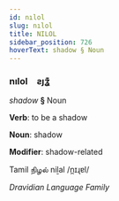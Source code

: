 ```yaml
---
id: nılol
slug: nılol
title: NILOL
sidebar_position: 726
hoverText: shadow § Noun
---
```


### nılol&emsp;<span kind="abugida">ƨȷʓ͊</span>

*shadow* **§** Noun

**Verb**: to be a shadow

**Noun**: shadow

**Modifier**: shadow-related

Tamil நிழல் niḻal /n̪ɪɻɐl/

*Dravidian Language Family*